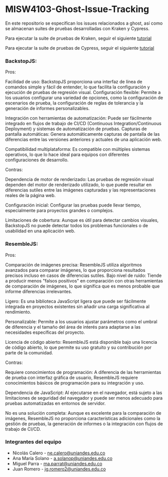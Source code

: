 # MISW4103-Ghost-Issue-Tracking
En este repositorio se especifican los issues relacionados a ghost, así como se almacenan suites de pruebas desarrolladas con Kraken y Cypress.

Para ejecutar la suite de pruebas de Kraken, seguir el siguiente [tutorial](/KRAKEN/KRAKEN_README.md)

Para ejecutar la suite de pruebas de Cypress, seguir el siguiente [tutorial](/CYPRESS/CYPRESS_README.md)

### BackstopJS:

Pros:

Facilidad de uso: BackstopJS proporciona una interfaz de línea de comandos simple y fácil de entender, lo que facilita la configuración y ejecución de pruebas de regresión visual.
Configuración flexible: Permite a los usuarios configurar una variedad de opciones, como la configuración de escenarios de prueba, la configuración de reglas de tolerancia y la generación de informes personalizables.

Integración con herramientas de automatización: Puede ser fácilmente integrado en flujos de trabajo de CI/CD (Continuous Integration/Continuous Deployment) y sistemas de automatización de pruebas.
Capturas de pantalla automáticas: Genera automáticamente capturas de pantalla de las diferencias entre las versiones anteriores y actuales de una aplicación web.

Compatibilidad multiplataforma: Es compatible con múltiples sistemas operativos, lo que lo hace ideal para equipos con diferentes configuraciones de desarrollo.

Contras:

Dependencia de motor de renderizado: Las pruebas de regresión visual dependen del motor de renderizado utilizado, lo que puede resultar en diferencias sutiles entre las imágenes capturadas y las representaciones reales de la página web.

Configuración inicial: Configurar las pruebas puede llevar tiempo, especialmente para proyectos grandes o complejos.

Limitaciones de cobertura: Aunque es útil para detectar cambios visuales, BackstopJS no puede detectar todos los problemas funcionales o de usabilidad en una aplicación web.

### ResembleJS:

Pros:

Comparación de imágenes precisa: ResembleJS utiliza algoritmos avanzados para comparar imágenes, lo que proporciona resultados precisos incluso en casos de diferencias sutiles.
Bajo nivel de ruido: Tiende a producir menos "falsos positivos" en comparación con otras herramientas de comparación de imágenes, lo que significa que es menos probable que informe diferencias irrelevantes.

Ligero: Es una biblioteca JavaScript ligera que puede ser fácilmente integrada en proyectos existentes sin añadir una carga significativa al rendimiento.

Personalizable: Permite a los usuarios ajustar parámetros como el umbral de diferencia y el tamaño del área de interés para adaptarse a las necesidades específicas del proyecto.

Licencia de código abierto: ResembleJS está disponible bajo una licencia de código abierto, lo que permite su uso gratuito y su contribución por parte de la comunidad.

Contras:

Requiere conocimientos de programación: A diferencia de las herramientas de prueba con interfaz gráfica de usuario, ResembleJS requiere conocimientos básicos de programación para su integración y uso.

Dependencia de JavaScript: Al ejecutarse en el navegador, está sujeto a las limitaciones de seguridad del navegador y puede ser menos adecuado para pruebas automatizadas en entornos de servidor.

No es una solución completa: Aunque es excelente para la comparación de imágenes, ResembleJS no proporciona características adicionales como la gestión de pruebas, la generación de informes o la integración con flujos de trabajo de CI/CD.

### Integrantes del equipo
- Nicolás Calero - ne.calero@uniandes.edu.co
- Ana María Solano - a.solanop@uniandes.edu.co
- Miguel Parra - ma.parrat@uniandes.edu.co
- Juan Romero - jg.romero2@uniandes.edu.co
